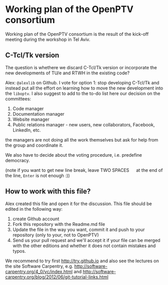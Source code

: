 Working plan of the OpenPTV consortium
============

Working plan of the OpenPTV consortium is the result of the kick-off meeting during the workshop in Tel Aviv. 


## C-Tcl/Tk version

The question is whethere we  discard C-Tcl/Tk version or incorporate the new developments of TU/e and RTWH
in the existing code?

Alex: `@alexlib` on Github. I vote for option 1: stop developing C-Tcl/Tk and instead put all the effort on learning how to move
the new development into the `liboptv`. I also suggest to add to the to-do list here our decision on the committees:  
1. Code manager  
2. Documentation manager  
3. Website manager  
4. Public relations manager - new users, new collaborators, Facebook, LinkedIn, etc.  

the managers are not doing all the work themselves but ask for help from the group and coordinate it. 

We also have to decide about the voting procedure, i.e. predefine democracy. 

(note if you want to get new line break, leave TWO SPACES `  ` at the end of the line, `Enter` is not enough :))








## How to work with this file? 

Alex created this file and open it for the discussion. This file should be edited in the following way: 

1. create Github account
2. Fork this repository with the Readme.md file
3. Update the file in the way you want, commit it and push to your repository (only to your, not to OpenPTV)
4. Send us your pull request and we'll accept it if your file can be merged with the other editions and whether it does not contain mistakes and typos.

We recommend to try first http://try.github.io and also see the lectures on the site Software Carpentry, e.g. http://software-carpentry.org/4_0/vc/index.html and http://software-carpentry.org/blog/2012/06/git-tutorial-links.html
